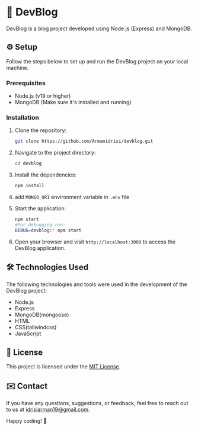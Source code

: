 # :pencil: DevBlog

DevBlog is a blog project developed using Node.js (Express) and MongoDB.

## :gear: Setup

Follow the steps below to set up and run the DevBlog project on your local machine.

### Prerequisites

- Node.js (v19 or higher)
- MongoDB (Make sure it's installed and running)

### Installation

1. Clone the repository:

   ```bash
   git clone https://github.com/Armanidrisi/devblog.git
   ```

2. Navigate to the project directory:

   ```bash
   cd devblog
   ```

3. Install the dependencies:

   ```bash
   npm install
   ```

4. add `MONGO_URI` environment variable in `.env` file

5. Start the application:

   ```bash
   npm start
   #for debugging run:
   DEBUG=devblog:* npm start
   ```

6. Open your browser and visit `http://localhost:3000` to access the DevBlog application.

## :hammer_and_wrench: Technologies Used

The following technologies and tools were used in the development of the DevBlog project:

- Node.js
- Express
- MongoDB(mongoose)
- HTML
- CSS(tailwindcss)
- JavaScript

## :page_facing_up: License

This project is licensed under the [MIT License](LICENSE).

## :envelope: Contact

If you have any questions, suggestions, or feedback, feel free to reach out to us at idrisiarman19@gmail.com.

Happy coding! :rocket:
